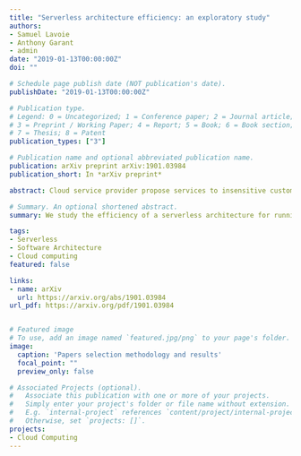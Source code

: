 ```yaml
---
title: "Serverless architecture efficiency: an exploratory study"
authors:
- Samuel Lavoie
- Anthony Garant
- admin
date: "2019-01-13T00:00:00Z"
doi: ""

# Schedule page publish date (NOT publication's date).
publishDate: "2019-01-13T00:00:00Z"

# Publication type.
# Legend: 0 = Uncategorized; 1 = Conference paper; 2 = Journal article;
# 3 = Preprint / Working Paper; 4 = Report; 5 = Book; 6 = Book section;
# 7 = Thesis; 8 = Patent
publication_types: ["3"]

# Publication name and optional abbreviated publication name.
publication: arXiv preprint arXiv:1901.03984
publication_short: In *arXiv preprint*

abstract: Cloud service provider propose services to insensitive customers to use their platform. Different services can achieve the same result at different cost. In this paper, we study the efficiency of a serverless architecture for running highly parallelizable tasks to compare theses services in order to find the most efficient in term of performance and cost. More precisely, we look at the compute time and at the cost per task for a given task. The tasks studied is the count of the occurrence of a given word in a corpus. We compare the serverless architecture to the Apache Spark map reduce technique commonly used for this type of task. Using AWS Lambda for the serverless architecture and Amazon EMR for the Apache Spark map reduce, with similar compute power, we show that the serverless technique achieve comparable performance in term of compute time and cost. We observed that the lambda function is a great approach for real time computing, while EMR is preferable for task that require long compute time.  

# Summary. An optional shortened abstract.
summary: We study the efficiency of a serverless architecture for running highly parallelizable tasks to compare theses services in order to find the most efficient in term of performance and cost.

tags:
- Serverless
- Software Architecture
- Cloud computing
featured: false

links:
- name: arXiv
  url: https://arxiv.org/abs/1901.03984
url_pdf: https://arxiv.org/pdf/1901.03984


# Featured image
# To use, add an image named `featured.jpg/png` to your page's folder. 
image:
  caption: 'Papers selection methodology and results'
  focal_point: ""
  preview_only: false

# Associated Projects (optional).
#   Associate this publication with one or more of your projects.
#   Simply enter your project's folder or file name without extension.
#   E.g. `internal-project` references `content/project/internal-project/index.md`.
#   Otherwise, set `projects: []`.
projects:
- Cloud Computing
---
```




